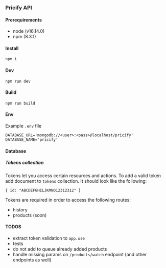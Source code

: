 ### Pricify API

#### Prerequirements

- node (v16.14.0)
- npm (8.3.1)

#### Install

`npm i`

#### Dev

`npm run dev`

#### Build

`npm run build`

#### Env

Example `.env` file

```
DATABASE_URL='mongodb://<user>:<pass>@localhost/pricify'
DATABASE_NAME='pricify'
```

#### Database

##### Tokens collection

Tokens let you access certain resources and actions.
To add a valid token add document to `tokens` collection. It should look like the following:

```
{ id: "ABCDEFGHILJKMNO12312312" }
```

Tokens are required in order to access the following routes:

- history
- products (soon)

#### TODOS

- extract token validation to `app.use`
- tests
- do not add to queue already added products
- handle missing params on `/products/watch` endpoint (and other endpoints as well)
